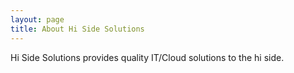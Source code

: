 ```yaml
---
layout: page
title: About Hi Side Solutions
---
```


Hi Side Solutions provides quality IT/Cloud solutions to the hi side.
